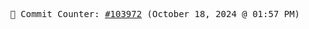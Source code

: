 <p align="center">
    <samp>
        📮 Commit Counter: <a href="https://github.com/Javascript-void0/Javascript-void0/commits/main">#103972</a> (October 18, 2024 @ 01:57 PM)
    </samp>
</p>
